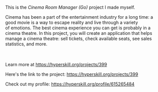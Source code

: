 This is the *Cinema Room Manager (Go)* project I made myself.


<p>Cinema has been a part of the entertainment industry for a long time: a good movie is a way to escape reality and live through a variety of emotions. The best cinema experience you can get is probably in a cinema theatre. In this project, you will create an application that helps manage a cinema theatre: sell tickets, check available seats, see sales statistics, and more.</p><br/><br/>Learn more at <a href="https://hyperskill.org/projects/399?utm_source=ide&utm_medium=ide&utm_campaign=ide&utm_content=project-card">https://hyperskill.org/projects/399</a>

Here's the link to the project: https://hyperskill.org/projects/399

Check out my profile: https://hyperskill.org/profile/615265484